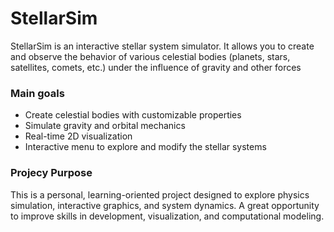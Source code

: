 # StellarSim
StellarSim is an interactive stellar system simulator. It allows you to create and observe the behavior of various celestial bodies (planets, stars, satellites, comets, etc.) under the influence of gravity and other forces

### Main goals

- Create celestial bodies with customizable properties
- Simulate gravity and orbital mechanics
- Real-time 2D visualization
- Interactive menu to explore and modify the stellar systems

### Projecy Purpose
This is a personal, learning-oriented project designed to explore physics simulation, interactive graphics, and system dynamics. A great opportunity to improve skills in development, visualization, and computational modeling.

